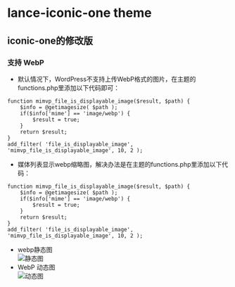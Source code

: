 # lance-iconic-one theme
## iconic-one的修改版
### 支持 WebP
- 默认情况下，WordPress不支持上传WebP格式的图片，在主题的functions.php里添加以下代码即可：  
```
function mimvp_file_is_displayable_image($result, $path) {
    $info = @getimagesize( $path );
    if($info['mime'] == 'image/webp') {
        $result = true;
    }
    return $result;
}
add_filter( 'file_is_displayable_image', 'mimvp_file_is_displayable_image', 10, 2 );
```
- 媒体列表显示webp缩略图，解决办法是在主题的functions.php里添加以下代码：  
```
function mimvp_file_is_displayable_image($result, $path) {
    $info = @getimagesize( $path );
    if($info['mime'] == 'image/webp') {
        $result = true;
    }
    return $result;
}
add_filter( 'file_is_displayable_image', 'mimvp_file_is_displayable_image', 10, 2 );
```
- webp静态图  
![静态图](https://blog.mimvp.com/wp-content/uploads/2019/12/wordpress-zhi-chi-webp-ge-shi-tu-pian-shang-chuan-fang-fa-01.webp)
- WebP 动态图  
![动态图](https://blog.mimvp.com/wp-content/uploads/2019/11/15-ge-linux-ming-ling-shen-qi-da-fu-ti-gao-gong-zuo-xiao-lv-05.webp)
